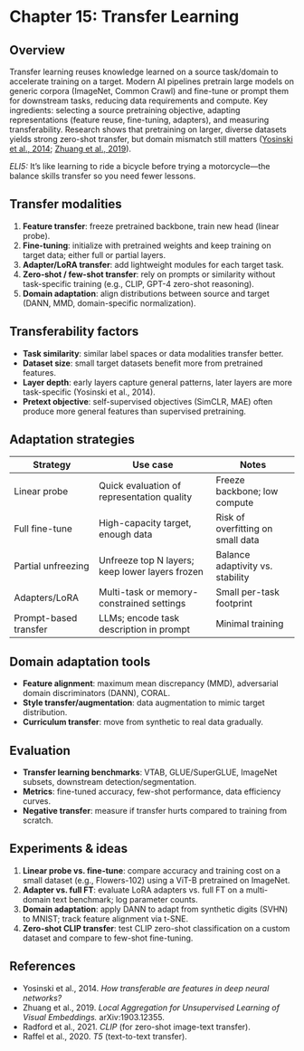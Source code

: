 # Chapter 15: Transfer Learning

## Overview
Transfer learning reuses knowledge learned on a source task/domain to accelerate training on a target. Modern AI pipelines pretrain large models on generic corpora (ImageNet, Common Crawl) and fine-tune or prompt them for downstream tasks, reducing data requirements and compute. Key ingredients: selecting a source pretraining objective, adapting representations (feature reuse, fine-tuning, adapters), and measuring transferability. Research shows that pretraining on larger, diverse datasets yields strong zero-shot transfer, but domain mismatch still matters ([Yosinski et al., 2014](https://arxiv.org/abs/1411.1792); [Zhuang et al., 2019](https://arxiv.org/abs/1903.12355)).

*ELI5:* It’s like learning to ride a bicycle before trying a motorcycle—the balance skills transfer so you need fewer lessons.

## Transfer modalities
1. **Feature transfer**: freeze pretrained backbone, train new head (linear probe).
2. **Fine-tuning**: initialize with pretrained weights and keep training on target data; either full or partial layers.
3. **Adapter/LoRA transfer**: add lightweight modules for each target task.
4. **Zero-shot / few-shot transfer**: rely on prompts or similarity without task-specific training (e.g., CLIP, GPT-4 zero-shot reasoning).
5. **Domain adaptation**: align distributions between source and target (DANN, MMD, domain-specific normalization).

## Transferability factors
- **Task similarity**: similar label spaces or data modalities transfer better.
- **Dataset size**: small target datasets benefit more from pretrained features.
- **Layer depth**: early layers capture general patterns, later layers are more task-specific (Yosinski et al., 2014).
- **Pretext objective**: self-supervised objectives (SimCLR, MAE) often produce more general features than supervised pretraining.

## Adaptation strategies
| Strategy | Use case | Notes |
|----------|----------|-------|
| Linear probe | Quick evaluation of representation quality | Freeze backbone; low compute |
| Full fine-tune | High-capacity target, enough data | Risk of overfitting on small data |
| Partial unfreezing | Unfreeze top N layers; keep lower layers frozen | Balance adaptivity vs. stability |
| Adapters/LoRA | Multi-task or memory-constrained settings | Small per-task footprint |
| Prompt-based transfer | LLMs; encode task description in prompt | Minimal training |

## Domain adaptation tools
- **Feature alignment**: maximum mean discrepancy (MMD), adversarial domain discriminators (DANN), CORAL.
- **Style transfer/augmentation**: data augmentation to mimic target distribution.
- **Curriculum transfer**: move from synthetic to real data gradually.

## Evaluation
- **Transfer learning benchmarks**: VTAB, GLUE/SuperGLUE, ImageNet subsets, downstream detection/segmentation.
- **Metrics**: fine-tuned accuracy, few-shot performance, data efficiency curves.
- **Negative transfer**: measure if transfer hurts compared to training from scratch.

## Experiments & ideas
1. **Linear probe vs. fine-tune**: compare accuracy and training cost on a small dataset (e.g., Flowers-102) using a ViT-B pretrained on ImageNet.
2. **Adapter vs. full FT**: evaluate LoRA adapters vs. full FT on a multi-domain text benchmark; log parameter counts.
3. **Domain adaptation**: apply DANN to adapt from synthetic digits (SVHN) to MNIST; track feature alignment via t-SNE.
4. **Zero-shot CLIP transfer**: test CLIP zero-shot classification on a custom dataset and compare to few-shot fine-tuning.

## References
- Yosinski et al., 2014. *How transferable are features in deep neural networks?*
- Zhuang et al., 2019. *Local Aggregation for Unsupervised Learning of Visual Embeddings.* arXiv:1903.12355.
- Radford et al., 2021. *CLIP* (for zero-shot image-text transfer).
- Raffel et al., 2020. *T5* (text-to-text transfer).
